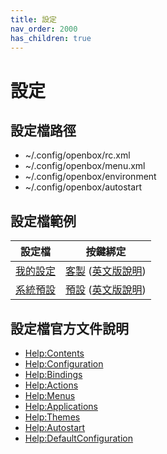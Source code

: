 ```yaml
---
title: 設定
nav_order: 2000
has_children: true
---
```


# 設定


## 設定檔路徑

* ~/.config/openbox/rc.xml
* ~/.config/openbox/menu.xml
* ~/.config/openbox/environment
* ~/.config/openbox/autostart


## 設定檔範例

| 設定檔 | 按鍵綁定 |
| --- | --- |
| [我的設定](https://github.com/samwhelp/note-about-openbox/blob/gh-pages/_demo/config/openbox-config/main/config/openbox) | [客製](https://samwhelp.github.io/note-about-openbox/read/scenario/main.html) ([英文版說明](https://github.com/samwhelp/note-about-openbox/blob/gh-pages/_demo/config/openbox-config/main/spec-keybind.md)) |
| [系統預設](https://github.com/samwhelp/note-about-openbox/blob/gh-pages/_demo/config/openbox-config/default/config/openbox) | [預設](https://samwhelp.github.io/note-about-openbox/read/scenario/default.html) ([英文版說明](http://openbox.org/wiki/Help:Contents)) |



## 設定檔官方文件說明

* [Help:Contents](http://openbox.org/wiki/Help:Contents)
* [Help:Configuration](http://openbox.org/wiki/Help:Configuration)
* [Help:Bindings](http://openbox.org/wiki/Help:Bindings)
* [Help:Actions](http://openbox.org/wiki/Help:Actions)
* [Help:Menus](http://openbox.org/wiki/Help:Menus)
* [Help:Applications](http://openbox.org/wiki/Help:Applications)
* [Help:Themes](http://openbox.org/wiki/Help:Themes)
* [Help:Autostart](http://openbox.org/wiki/Help:Autostart)
* [Help:DefaultConfiguration](http://openbox.org/wiki/Help:DefaultConfiguration)

